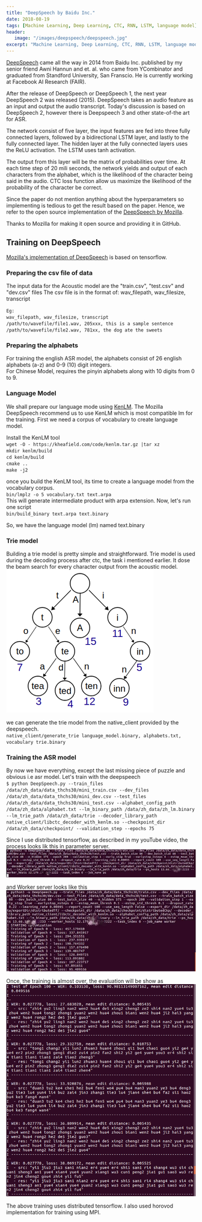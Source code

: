 ```yaml
---
title: "DeepSpeech by Baidu Inc."
date: 2018-08-19
tags: [Machine Learning, Deep Learning, CTC, RNN, LSTM, language model]
header:
   image: "/images/deepspeech/deepspeech.jpg"
excerpt: "Machine Learning, Deep Learning, CTC, RNN, LSTM, language model"
---
```


[DeepSpeech](https://arxiv.org/pdf/1412.5567.pdf) came all the way in 2014 from Baidu Inc. published by my senior 
friend Awni Hannun and et. al. who came from YCombinator and graduated from Standford University, San Franscio. He is currently 
working at Facebook AI Research (FAIR).

After the release of DeepSpeech or DeepSpeech 1, the next year DeepSpeech 2 was released (2015).
DeepSpeech takes an audio feature as an input and output the audio transcript.
Today's discussion is based on DeepSpeech 2, however there is Deepspeech 3 and other
state-of-the art for ASR.

The network consist of five layer, the input features are fed into three fully
connected layers, followed by a bidirectional LSTM layer, and lastly to the fully connected layer.
The hidden layer at the fully connected layers uses the ReLU activation. The LSTM 
uses tanh activation.

The output from this layer will be the matrix of probabilities over time.
At each time step of 20 mili seconds, the network yields and output of each characters from the
 alphabet, which is the likelihood of the character being said in the audio.
CTC loss function allow us maximize the likelihood of the probability of the 
character be correct.

Since the paper do not mention anything about the hyperparameters so implementing
 is tedious to get the result based on the paper. Hence, we refer to the open
 source implementation of the [DeepSpeech by Mozilla](https://discourse.mozilla.org/c/deep-speech).

Thanks to Mozilla for making it open source and providing it in GitHub.

## Training on DeepSpeech

[Mozilla's implementation of DeepSpeech](https://github.com/mozilla/DeepSpeech) is based on tensorflow.

### Preparing the csv file of data
The input data for the Acoustic model are the "train.csv", "test.csv" and "dev.csv" files
The csv file is in the format of: wav_filepath, wav_filesize, transcript

`Eg:` <br/>
`wav_filepath, wav_filesize, transcript` <br/> 
`/path/to/wavefile/file1.wav, 205xxx, this is a sample sentence` <br/>
`/path/to/wavefile/file2.wav, 781xx, the dog ate the sweets` <br/>

### Preparing the alphabets
For training the english ASR model, the alphabets consist of 26 english alphabets (a-z)
 and 0-9 (10) digit integers. <br/>
For Chinese Model, requires the pinyin alphabets along with 10 digits from 0 to 9.

### Language Model

We shall prepare our language mode using [KenLM](https://kheafield.com/code/kenlm/).
The Mozilla DeepSpeech recommend us to use KenLM which is most compatible lm for the training.
First we need a corpus of vocabulary to create language model. <br/> 

Install the KenLM tool <br/>
`wget -O - https://kheafield.com/code/kenlm.tar.gz |tar xz` <br/>
`mkdir kenlm/build` <br/>
`cd kenlm/build` <br/>
`cmake ..` <br/>
`make -j2` <br/>

once you build the KenLM tool, its time to create a language model from the vocabulary corpus. <br/>
`bin/lmplz -o 5 vocabulary.txt text.arpa` <br/>
This will generate intermediate product with arpa extension.
Now, let's run one script <br/>
`bin/build_binary text.arpa text.binary` <br/>

So, we have the language model (lm) named text.binary <br/>

### Trie model

Building a trie model is pretty simple and straightforward. Trie model is used during the decoding process after ctc, 
the task i mentioned earlier. It dose the beam search for every character output from the acoustic model. <br/>
![trie model](/images/deepspeech/beam.png)

we can generate the trie model from the native_client provided by the deepspeech. <br/>
`native_client/generate_trie language_model.binary, alphabets.txt, vocabulary trie.binary` <br/>

### Training the ASR model
By now we have everything, except the last missing piece of puzzle and obvious i.e asr model.
Let's train with the deepspeech <br/>
`$ python DeepSpeech.py --train_files /data/zh_data/data_thchs30/mini_train.csv --dev_files /data/zh_data/data_thchs30/mini_dev.csv --test_files /data/zh_data/data_thchs30/mini_test.csv --alphabet_config_path /data/zh_data/alphabet.txt --lm_binary_path /data/zh_data/zh_lm.binary --lm_trie_path /data/zh_data/trie --decoder_library_path native_client/libctc_decoder_with_kenlm.so --checkpoint_dir /data/zh_data/checkpoint/ --validation_step --epochs 75 ` <br/>

Since I use distributed tensorflow, as described in my youTube video, 
the process looks lik this in parameter server. <br/>
![Parameter Server](/images/deepspeech/parameterS.jpg) <br/>

and Worker server looks like this <br/>
![worker server](/images/deepspeech/workerS.jpg)

Once, the training is almost over, the evaluation will be show as <br/>
![evaluation](/images/deepspeech/zh_deepspeech_training.png)

The above training uses distributed tensorflow. I also used horovod implementation for 
training using MPI.


